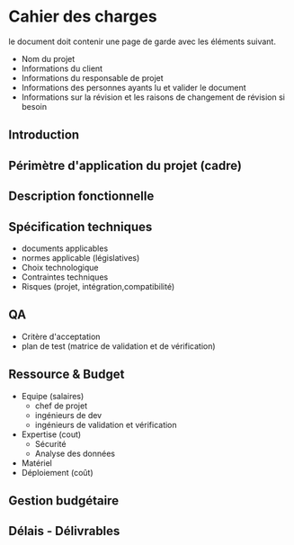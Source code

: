 # Cahier des charges 

 le document doit contenir une page de garde avec les éléments suivant.

* Nom du projet
* Informations du client
* Informations du responsable de projet
* Informations des personnes ayants lu et valider le document
* Informations sur la révision et les raisons de changement de révision si besoin



## Introduction

## Périmètre d'application du projet (cadre)

## Description fonctionnelle 

## Spécification techniques

- documents applicables
- normes applicable (législatives)
- Choix technologique
- Contraintes techniques
- Risques (projet, intégration,compatibilité)

## QA

* Critère d'acceptation
* plan de test (matrice de validation et de vérification)

## Ressource & Budget

* Equipe (salaires)
  * chef de projet
  * ingénieurs de dev
  * ingénieurs de validation et vérification
* Expertise (cout)
  * Sécurité
  * Analyse des données
* Matériel
* Déploiement (coût)

## Gestion budgétaire

## Délais - Délivrables

